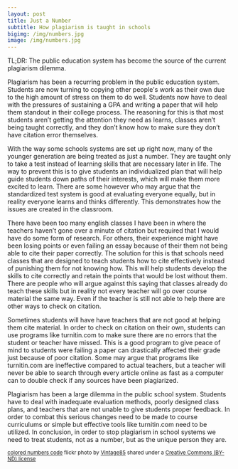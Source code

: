 ```yaml
---
layout: post
title: Just a Number
subtitle: How plagiarism is taught in schools
bigimg: /img/numbers.jpg
image: /img/numbers.jpg
---
```

TL;DR: The public education system has become the source of the current plagiarism dilemma.

Plagiarism has been a recurring problem in the public education system. Students are now turning to copying other people's work as their own due to the high amount of stress on them to do well. Students now have to deal with the pressures of sustaining a GPA and writing a paper that will help them standout in their college process. The reasoning for this is that most students aren’t getting the attention they need as learns, classes aren’t being taught correctly, and they don’t know how to make sure they don’t have citation error themselves.

With the way some schools systems are set up right now, many of the younger generation are being treated as just a number. They are taught only to take a test instead of learning skills that are necessary later in life. The way to prevent this is to give students an individualized plan that will help guide students down paths of their interests, which will make them more excited to learn. There are some however who may argue that the standardized test system is good at evaluating everyone equally, but in reality everyone learns and thinks differently. This demonstrates how the issues are created in the classroom.

There have been too many english classes I have been in where the teachers haven’t gone over a minute of citation but required that I would have do some form of research. For others, their experience might have been losing points or even failing an essay because of their them not being able to cite their paper correctly. The solution for this is that schools need classes that are designed to teach students how to cite effectively instead of punishing them for not knowing how. This will help students develop the skills to cite correctly and retain the points that would be lost without them. There are people who will argue against this saying that classes already do teach these skills but in reality not every teacher will go over course material the same way. Even if the teacher is still not able to help there are other ways to check on citation.

Sometimes students will have have teachers that are not good at helping them cite material. In order to check on citation on their own, students can use programs like turnitin.com to make sure there are no errors that the student or teacher have missed. This is a good program to give peace of mind to students were failing a paper can drastically affected their grade just because of poor citation. Some may argue that programs like turnitin.com are ineffective compared to actual teachers, but a teacher will never be able to search through every article online as fast as a computer can to double check if any sources have been plagiarized.

Plagiarism has been a large dilemma in the public school system. Students have to deal with inadequate evaluation methods, poorly designed class plans, and teachers that are not unable to give students proper feedback. In order to combat this serious changes need to be made to course curriculums or simple but effective tools like turnitin.com need to be utilized. In conclusion, in order to stop plagiarism in school systems we need to treat students, not as a number, but as the unique person they are.  



<small><a title="colored numbers code" href="https://flickr.com/photos/vintage85/3772406927">colored numbers code</a> flickr photo by <a href="https://flickr.com/people/vintage85">Vintage85</a> shared under a <a href="https://creativecommons.org/licenses/by-nd/2.0/">Creative Commons (BY-ND) license</a> </small>
